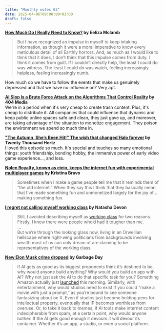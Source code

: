 ```yaml
---
title: "Monthly notes 03"
date: 2025-04-06T09:00:00+03:00
draft: false
---
```

__[How Much Do I Really Need to Know?](https://www.wordsfromeliza.com/p/how-much-do-i-really-need-to-know) by Eeliza Mclamb__
>But I have recognized an impulse in myself to keep intaking information, as though it were a moral imperative to know every meticulous detail of all Earthly horrors. And, as much as I would like to think that it does, I don’t think that this impulse comes from duty. I think it comes from guilt. If I couldn’t directly help, the least I could do was witness. The least I could do was watch, feeling increasingly helpless, feeling increasingly numb.

How much do we have to follow the events that make us genuinely depressed and that we have no influence on? Very apt.

__[AI Slop Is a Brute Force Attack on the Algorithms That Control Reality](https://www.404media.co/ai-slop-is-a-brute-force-attack-on-the-algorithms-that-control-reality/) by 404 Media__  
We're in a period when it's very cheap to create trash content. Plus, it's cheap to distribute it. All companies that could influence that dynamic and keep public online spaces safe and clean, they just gave up, and moreover, are taking advantage of the situation to monetize engagement. They poison the environment we spend so much time in.

__["The Autumn, She’s Been Hit!" The wish that changed Halo forever](https://www.20k.org/episodes/the-autumn-shes-been-hit) by Twenty Thousand Hertz__  
I loved this episode so much. It's special and touches so many emotional things: youth friendship, bonding hobby, the immersive power of early video game experience..., and loss.

__[Nolen Royalty, known as eieio, keeps the internet fun with experimental multiplayer games](https://blog.mozilla.org/en/internet-culture/eieio-games-nolen-royalty/) by Kristina Bravo__
> Sometimes when I make a game people tell me that it reminds them of “the old internet.” When they say this I think that they basically mean that I’ve made something fun and unmonetized largely for the joy of…making something fun.

__[I regret not calling myself working class](https://inews.co.uk/inews-lifestyle/regret-not-calling-myself-working-class-3609677) by Natasha Devon__
>Still, I avoided describing myself as [working class](https://inews.co.uk/inews-lifestyle/been-working-class-middle-real-difference-3298188?srsltid=AfmBOop6BhGq9-lZD9939Qy_IUn7_BiUHILNBcdDUa30kG1tB_vcLcCD&ico=in-line_link) for two reasons. Firstly, I knew there were people who’d had it tougher than me.  
>…  
>But we’re through the looking glass now, living in an Orwellian hellscape where right-wing politicians from backgrounds involving wealth most of us can only dream of are claiming to be representatives of the working class.

__[New Elon Musk crime dropped](https://www.garbageday.email/p/new-elon-musk-crime-dropped) by Garbage Day__
>If AI gets as good as its biggest proponents think it’s destined to be, why would anyone build anything? Why would you build an app with AI? Why not just ask the AI to do that specific task for you? Something Amazon actually just [launched](https://link.mail.beehiiv.com/ss/c/u001.ZE3yp4K2Y6WBUz6JXxBv2wFm0UMYg684pHxSI3sXM03tZjMyRikMbB6-pz0_hNvd6jEhUVroutPIP_GiYxUgXmc1Vn8P0wnoD90b2kt3ijIWN2kUFCB_PJS0IY5if2n63T8eVM3ta5_LRz5iXl1rYBnBrIbU1JOfAvd_CHjJ9jqvJSFjJ-VRl74Y_I_9o5OHSj2kCsVVTQSh-ABX-6aE4lZwOG0-kzNLTDYR9DaaTMeAUhPpR-uVHmBFK_Q5XDlBzNXEmqRBCh16g5aW8Rb7fv4cnhf9DtFAoc4qnG_zAxcGRp7oStg7qjHF0I41qu9tzk4NjhRxlxOfMmXEmfI2mg/4f9/eyfXVhaIS_GB6QlmpfWUdQ/h23/h001.Xvft6AXs_eef0rSUGxTr9DbbQDns1t6lM22u5dX7TOU) this morning. Similarly, with entertainment, why would studios need to exist if you could “make a movie with just a prompt,” as you’re bound to see someone fantasizing about on X. Even if studios just become holding pens for intellectual property, eventually that IP becomes worthless from overuse. Or, to take it back to memes, if AI tools make internet content indecipherable from spam, at a certain point, why would anyone bother. If the AI gets good enough it devours it will devour its container. Whether it’s an app, a studio, or even a social platform.  